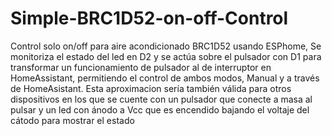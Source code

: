 # Simple-BRC1D52-on-off-Control
Control solo on/off para aire acondicionado BRC1D52 usando ESPhome, Se monitoriza el estado del led en D2 y se actúa sobre el pulsador con D1 para transformar un funcionamiento de pulsador al de interruptor en HomeAssistant, permitiendo el control de ambos modos, Manual y a través de HomeAsistant.
Esta aproximacion sería también válida para otros dispositivos en los que se cuente con un pulsador que conecte a masa al pulsar y un led con ánodo a Vcc que es encendido bajando el voltaje del cátodo para mostrar el estado 
